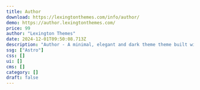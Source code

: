 ```yaml
---
title: Author
download: https://lexingtonthemes.com/info/author/
demo: https://author.lexingtonthemes.com/
price: 99
author: "Lexington Themes"
date: 2024-12-01T09:50:08.713Z
description: "Author - A minimal, elegant and dark theme theme built with Astrojs and Talwind CSS for a blog for your personal website"
ssg: ["Astro"]
css: []
ui: []
cms: []
category: []
draft: false
---
```

